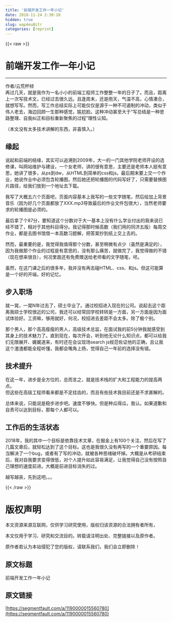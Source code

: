 ```yaml
---
title: '前端开发工作一年小记' 
date: 2018-11-24 2:30:10
hidden: true
slug: wap4eu8itr
categories: [reprint]
---
```


{{< raw >}}
<h1 id="articleHeader0">&#x524D;&#x7AEF;&#x5F00;&#x53D1;&#x5DE5;&#x4F5C;&#x4E00;&#x5E74;&#x5C0F;&#x8BB0;</h1><hr><p>&#x4F5C;&#x8005;/&#x4E91;&#x8352;&#x676F;&#x503E;<br>&#x518D;&#x8FC7;&#x51E0;&#x5929;&#xFF0C;&#x5C31;&#x662F;&#x6211;&#x4F5C;&#x4E3A;&#x4E00;&#x540D;&#x5C0F;&#x5C0F;&#x7684;&#x524D;&#x7AEF;&#x5DE5;&#x7A0B;&#x5E08;&#x5DE5;&#x4F5C;&#x6574;&#x6574;&#x4E00;&#x5E74;&#x7684;&#x65E5;&#x5B50;&#x4E86;&#x3002;&#x800C;&#x4E14;&#xFF0C;&#x8DDD;&#x79BB;&#x4E0A;&#x4E00;&#x6B21;&#x5199;&#x6280;&#x672F;&#x6587;&#xFF0C;&#x5DF2;&#x7ECF;&#x8FC7;&#x53BB;&#x5F88;&#x4E45;&#x8FDC;&#x3002;&#x4E14;&#x9022;&#x5468;&#x672B;&#xFF0C;&#x8FD8;&#x662F;&#x96E8;&#x5929;&#xFF0C;&#x6C14;&#x6E29;&#x4E0D;&#x9AD8;&#xFF0C;&#x5FC3;&#x60C5;&#x51D1;&#x5408;&#xFF0C;&#x5C31;&#x60F3;&#x5199;&#x5199;&#x3002;&#x7136;&#x800C;&#xFF0C;&#x5199;&#x5DE5;&#x4F5C;&#x603B;&#x7ED3;&#x5B9E;&#x9645;&#x4E0A;&#x53EF;&#x80FD;&#x4EC5;&#x4EC5;&#x662F;&#x6E90;&#x4E8E;&#x4E00;&#x79CD;&#x4E0D;&#x53EF;&#x904F;&#x5236;&#x7684;&#x51B2;&#x52A8;&#xFF0C;&#x7C7B;&#x4F3C;&#x4E8E;&#x4F1F;&#x4EBA;&#x8001;&#x53BB;&#xFF0C;&#x6D77;&#x8FB9;&#x56DE;&#x987E;&#x4E00;&#x751F;&#x90A3;&#x79CD;&#x611F;&#x89C9;&#xFF0C;&#x5C34;&#x5C2C;&#x8138;&#x3002;&#x8FD9;&#x79CD;&#x51B2;&#x52A8;&#x751A;&#x81F3;&#x5927;&#x4E8E;&#x201C;&#x5199;&#x603B;&#x7ED3;&#x662F;&#x4E00;&#x79CD;&#x601D;&#x8DEF;&#x6574;&#x7406;&#x3001;&#x81EA;&#x6211;&#x7EA0;&#x6B63;&#x548C;&#x76EE;&#x6807;&#x91CD;&#x65B0;&#x805A;&#x7126;&#x7684;&#x8FC7;&#x7A0B;&#x201D;&#x7406;&#x6027;&#x8BA4;&#x77E5;&#x3002;</p><p>&#xFF08;&#x672C;&#x6587;&#x6CA1;&#x6709;&#x592A;&#x591A;&#x6280;&#x672F;&#x8BB2;&#x89E3;&#x7684;&#x4E1C;&#x897F;&#xFF0C;&#x975E;&#x559C;&#x614E;&#x5165;&#x3002;&#xFF09;</p><h2 id="articleHeader1">&#x7F18;&#x8D77;</h2><p>&#x8BF4;&#x8D77;&#x548C;&#x524D;&#x7AEF;&#x7684;&#x7ED3;&#x7F18;&#xFF0C;&#x5176;&#x5B9E;&#x53EF;&#x4EE5;&#x8FFD;&#x6EAF;&#x5230;2009&#x5E74;&#xFF0C;&#x5927;&#x4E00;&#x7684;&#x4E00;&#x95E8;&#x5176;&#x4ED6;&#x5B66;&#x9662;&#x8001;&#x5E08;&#x5F00;&#x8BBE;&#x7684;&#x9009;&#x4FEE;&#x8BFE;&#xFF0C;&#x53EB;&#x7F51;&#x7AD9;&#x7EF4;&#x62A4;&#x4E0E;&#x5EFA;&#x8BBE;&#xFF0C;&#x4E00;&#x4E2A;&#x5973;&#x8001;&#x5E08;&#xFF0C;&#x8BB2;&#x7684;&#x5F88;&#x6709;&#x610F;&#x601D;&#xFF0C;&#x4E3B;&#x8981;&#x8FD8;&#x662F;&#x8001;&#x5E08;&#x672C;&#x4EBA;&#x633A;&#x6709;&#x610F;&#x601D;&#xFF0C;&#x5979;&#x8BB2;&#x4E86;&#x5F88;&#x591A;&#xFF0C;&#x4ECE;ps&#x5230;dw&#xFF0C;&#x4ECE;HTML&#x5230;&#x7B80;&#x5355;&#x7684;css&#x548C;js&#x3002;&#x6700;&#x540E;&#x671F;&#x672B;&#x8981;&#x4E0A;&#x4EA4;&#x4E00;&#x4E2A;&#x4F5C;&#x4E1A;&#xFF0C;&#x5979;&#x8BF4;&#x4F5C;&#x4E1A;&#x4E2D;&#x5FC5;&#x987B;&#x5305;&#x542B;&#x8F6E;&#x64AD;&#x56FE;&#xFF0C;&#x7136;&#x540E;&#x5979;&#x8FD8;&#x628A;&#x8F6E;&#x64AD;&#x56FE;&#x7684;&#x4EE3;&#x7801;&#x5199;&#x597D;&#x4E86;&#xFF0C;&#x53EA;&#x9700;&#x8981;&#x66FF;&#x6362;&#x56FE;&#x7247;&#x8DEF;&#x5F84;&#xFF0C;&#x7ED9;&#x6211;&#x4EEC;&#x653E;&#x5230;&#x4E00;&#x4E2A;&#x5730;&#x5740;&#x53BB;&#x4E0B;&#x8F7D;&#x3002;</p><p>&#x6211;&#x5199;&#x4E86;&#x5927;&#x6982;&#x4E94;&#x516D;&#x4E2A;&#x9875;&#x9762;&#x5427;&#xFF0C;&#x9875;&#x9762;&#x5185;&#x5BB9;&#x57FA;&#x672C;&#x4E0A;&#x6211;&#x5199;&#x7684;&#x4E00;&#x4E9B;&#x6587;&#x5B57;&#x968F;&#x7B14;&#xFF0C;&#x7136;&#x540E;&#x7ED9;&#x52A0;&#x4E0A;&#x80CC;&#x666F;&#x97F3;&#x4E50;&#xFF08;&#x56E0;&#x4E3A;&#x597D;&#x51E0;&#x4E2A;&#x9875;&#x9762;&#x90FD;&#x653E;&#x4E86;XXX.mp3&#x5BFC;&#x81F4;&#x6700;&#x540E;&#x7684;&#x4F5C;&#x4E1A;&#x6587;&#x4EF6;&#x5305;&#x5F88;&#x5927;&#xFF09;&#xFF0C;&#x5F53;&#x7136;&#x8001;&#x5E08;&#x8981;&#x6C42;&#x7684;&#x8F6E;&#x64AD;&#x56FE;&#x662F;&#x5FC5;&#x987B;&#x7684;&#x3002;</p><p>&#x6700;&#x540E;&#x62FF;&#x4E86;&#x4E2A;87&#x5206;&#xFF0C;&#x8981;&#x77E5;&#x9053;&#x8FD9;&#x4E2A;&#x5206;&#x6570;&#x5BF9;&#x4E8E;&#x5927;&#x4E00;&#x57FA;&#x672C;&#x4E0A;&#x6CA1;&#x6709;&#x4EC0;&#x4E48;&#x5B66;&#x4E1A;&#x4ED8;&#x51FA;&#x7684;&#x6211;&#x6765;&#x8BF4;&#x5DF2;&#x7ECF;&#x4E0D;&#x9519;&#x4E86;&#xFF0C;&#x76F8;&#x5BF9;&#x4E8E;&#x5176;&#x4ED6;&#x79D1;&#x76EE;&#x5F97;&#x5206;&#x3002;&#x6211;&#x8BB0;&#x5F97;&#x90A3;&#x65F6;&#x5019;&#x9AD8;&#x6570;&#xFF08;&#x6211;&#x4EEC;&#x7528;&#x7684;&#x540C;&#x6D4E;&#x4E94;&#x7248;&#xFF09;&#x6BCF;&#x5468;&#x4EA4;&#x4F5C;&#x4E1A;&#xFF0C;&#x90FD;&#x662F;&#x53BB;&#x56FE;&#x4E66;&#x9986;&#x501F;&#x4E00;&#x672C;&#x9AD8;&#x6570;&#x4E60;&#x9898;&#x89E3;&#xFF0C;&#x628A;&#x7B54;&#x6848;&#x6284;&#x5230;&#x7EB8;&#x4E0A;&#x4EA4;&#x4E0A;&#x53BB;&#x7684;&#x3002;</p><p>&#x7136;&#x800C;&#xFF0C;&#x6700;&#x91CD;&#x8981;&#x7684;&#x662F;&#xFF0C;&#x6211;&#x89C9;&#x5F97;&#x6211;&#x503C;&#x5F97;&#x90A3;&#x4E2A;&#x5206;&#x6570;&#xFF0C;&#x751A;&#x81F3;&#x7A0D;&#x5FAE;&#x6709;&#x70B9;&#x5C11;&#xFF08;&#x867D;&#x7136;&#x662F;&#x6EE1;&#x8DB3;&#x7684;&#xFF09;&#xFF0C;&#x56E0;&#x4E3A;&#x6211;&#x505A;&#x90A3;&#x4E2A;&#x4F5C;&#x4E1A;&#x7684;&#x8FC7;&#x7A0B;&#x662F;&#x6709;&#x610F;&#x601D;&#x7684;&#xFF0C;&#x6CA1;&#x6709;&#x90A3;&#x4E48;&#x75DB;&#x82E6;&#xFF0C;&#x5C31;&#x505A;&#x5B8C;&#x4E86;&#xFF0C;&#x6211;&#x89C9;&#x5F97;&#x505A;&#x7684;&#x4E0D;&#x9519;&#xFF08;&#x73B0;&#x5728;&#x60F3;&#x6765;&#x5F88;&#x4E11;&#xFF09;&#xFF0C;&#x4F55;&#x51B5;&#x91CC;&#x9762;&#x8FD8;&#x6709;&#x514D;&#x8D39;&#x8D60;&#x9001;&#x7ED9;&#x8001;&#x5E08;&#x770B;&#x7684;&#x6587;&#x5B57;&#x968F;&#x7B14;&#xFF0C;&#x5478;&#x3002;</p><p>&#x867D;&#x7136;&#xFF0C;&#x5728;&#x8FD9;&#x95E8;&#x8BFE;&#x4E4B;&#x540E;&#x7684;&#x5F88;&#x591A;&#x5E74;&#xFF0C;&#x6211;&#x5E76;&#x6CA1;&#x6709;&#x518D;&#x53BB;&#x78B0;HTML&#x3001;css&#x3001;&#x548C;js&#x3002;&#x4F46;&#x8FD9;&#x53EF;&#x80FD;&#x7B97;&#x662F;&#x4E00;&#x4E2A;&#x597D;&#x7684;&#x5F00;&#x7AEF;&#xFF0C;&#x597D;&#x7684;&#x8BB0;&#x5FC6;&#x3002;</p><h2 id="articleHeader2">&#x6B65;&#x5165;&#x804C;&#x573A;</h2><p>&#x5C31;&#x4E00;&#x6643;&#xFF0C;&#x4E00;&#x6643;N&#x5E74;&#x8FC7;&#x53BB;&#x4E86;&#xFF0C;&#x7855;&#x58EB;&#x6BD5;&#x4E1A;&#x4E86;&#x3002;&#x901A;&#x8FC7;&#x6821;&#x62DB;&#x8FDB;&#x5165;&#x73B0;&#x5728;&#x7684;&#x516C;&#x53F8;&#x3002;&#x8BF4;&#x8D77;&#x53BB;&#x8FD9;&#x4E2A;&#x8DDD;&#x79BB;&#x6211;&#x7855;&#x58EB;&#x5B66;&#x6821;&#x5F88;&#x8FD1;&#x7684;&#x516C;&#x53F8;&#xFF0C;&#x6211;&#x8FD8;&#x53EF;&#x4EE5;&#x7ECF;&#x5E38;&#x56DE;&#x5B66;&#x6821;&#x8F6C;&#x8F6C;&#x662F;&#x4E00;&#x65B9;&#x9762;&#xFF0C;&#x53E6;&#x4E00;&#x65B9;&#x9762;&#x662F;&#x56E0;&#x4E3A;&#x9762;&#x8BD5;&#x4F53;&#x9A8C;&#x597D;&#x3002;&#x5DE5;&#x8D44;&#x561B;&#xFF0C;&#x591F;&#x7528;&#x5C31;&#x597D;&#xFF0C;&#x4F55;&#x51B5;&#xFF0C;&#x6821;&#x62DB;&#x8FDB;&#x53BB;&#x5DEE;&#x8DDD;&#x4E0D;&#x4F1A;&#x592A;&#x591A;&#x3002;&#x9664;&#x4E86;&#x6781;&#x4E2A;&#x522B;&#x3002;</p><p>&#x90A3;&#x4E2A;&#x7537;&#x4EBA;&#xFF0C;&#x90A3;&#x4E2A;&#x9AD8;&#x9AD8;&#x7626;&#x7626;&#x7684;&#x7537;&#x4EBA;&#xFF0C;&#x9AD8;&#x7EA7;&#x6280;&#x672F;&#x603B;&#x76D1;&#xFF0C;&#x5728;&#x9762;&#x8BD5;&#x6211;&#x7684;&#x524D;5&#x5206;&#x949F;&#x6211;&#x5C31;&#x611F;&#x53D7;&#x5230;&#x5176;&#x8EAB;&#x4E0A;&#x7684;&#x6280;&#x672F;&#x9B45;&#x529B;&#x4E86;&#x3002;&#x76F4;&#x5230;&#x73B0;&#x5728;&#xFF0C;&#x6BCF;&#x6B21;&#x5F00;&#x4F1A;&#xFF0C;&#x542C;&#x5230;&#x4ED6;&#x65E0;&#x8BBA;&#x4EC0;&#x4E48;&#x77E5;&#x8BC6;&#x70B9;&#xFF0C;&#x90FD;&#x53EF;&#x4EE5;&#x7ED9;&#x6211;&#x4EEC;&#x65E0;&#x9650;&#x5C55;&#x5F00;&#x3001;&#x5A13;&#x5A13;&#x9053;&#x6765;&#xFF0C;&#x6709;&#x65F6;&#x8FD8;&#x5728;&#x4F1A;&#x8BAE;&#x73B0;&#x573A;search js&#x89C4;&#x8303;&#x4F50;&#x8BC1;&#x4ED6;&#x7684;&#x6B63;&#x786E;&#xFF0C;&#x4E14;&#x8BA9;&#x6211;&#x8FD9;&#x4E2A;&#x6E23;&#x6E23;&#x90FD;&#x80FD;&#x5168;&#x7A0B;&#x542C;&#x61C2;&#xFF0C;&#x6211;&#x90FD;&#x4F1A;&#x5634;&#x89D2;&#x4E0A;&#x626C;&#xFF0C;&#x89C9;&#x5F97;&#x81EA;&#x5DF1;&#x4E00;&#x5E74;&#x524D;&#x7684;&#x9009;&#x62E9;&#x6CA1;&#x6709;&#x9519;&#x3002;</p><h2 id="articleHeader3">&#x6280;&#x672F;&#x63D0;&#x5347;</h2><p>&#x5728;&#x8FD9;&#x4E00;&#x5E74;&#xFF0C;&#x8FDB;&#x6B65;&#x662F;&#x5168;&#x65B9;&#x4F4D;&#x7684;&#xFF0C;&#x603B;&#x800C;&#x8A00;&#x4E4B;&#xFF0C;&#x5C31;&#x662F;&#x6280;&#x672F;&#x6808;&#x7684;&#x6269;&#x5927;&#x548C;&#x5DE5;&#x7A0B;&#x80FD;&#x529B;&#x7684;&#x63D0;&#x9AD8;&#x4E24;&#x70B9;&#x3002;<br>&#x4F46;&#x8FD9;&#x4E9B;&#x5728;&#x9AD8;&#x7EA7;&#x5DE5;&#x7A0B;&#x5E08;&#x770B;&#x6765;&#x90FD;&#x662F;&#x4E0D;&#x8DB3;&#x6302;&#x9F7F;&#x7684;&#xFF0C;&#x800C;&#x4E14;&#x6709;&#x4E9B;&#x6280;&#x672F;&#x6211;&#x76EE;&#x524D;&#x8FD8;&#x662F;&#x4E0D;&#x6C42;&#x751A;&#x89E3;&#x7684;&#x3002;</p><p>&#x603B;&#x4F53;&#x6765;&#x8BF4;&#xFF0C;&#x53EA;&#x80FD;&#x8BF4;&#x662F;&#x7A33;&#x6B65;&#x8FDB;&#x6B65;&#x5427;&#x3002;&#x901F;&#x5EA6;&#x4E0D;&#x591F;&#x5FEB;&#x3002;&#x4F46;&#x662F;&#x79CD;&#x74DC;&#x5F97;&#x74DC;&#xFF0C;&#x6211;&#x8BA4;&#x3002;&#x5982;&#x679C;&#x9053;&#x6B49;&#x548C;&#x81EA;&#x8D23;&#x53EF;&#x4EE5;&#x8FBE;&#x5230;&#x76EE;&#x6807;&#xFF0C;&#x90A3;&#x6BCF;&#x4E2A;&#x4EBA;&#x90FD;&#x53EF;&#x4EE5;&#x3002;</p><h2 id="articleHeader4">&#x5DE5;&#x4F5C;&#x540E;&#x7684;&#x751F;&#x6D3B;&#x72B6;&#x6001;</h2><p>2018&#x5E74;&#xFF0C;&#x6211;&#x7684;&#x5176;&#x4E2D;&#x4E00;&#x4E2A;&#x76EE;&#x6807;&#x662F;&#x4F9D;&#x9760;&#x6280;&#x672F;&#x6587;&#x7AE0;&#xFF0C;&#x5728;&#x6398;&#x91D1;&#x4E0A;&#x6709;100&#x4E2A;&#x5173;&#x6CE8;&#xFF0C;&#x7136;&#x540E;&#x5728;&#x5199;&#x4E86;&#x51E0;&#x7BC7;&#x6587;&#x7AE0;&#x540E;&#xFF0C;&#x5C31;&#x8F7B;&#x677E;&#x8FBE;&#x5230;&#x4E86;&#x8FD9;&#x4E2A;&#x76EE;&#x6807;&#x3002;&#x8FD9;&#x4E5F;&#x662F;&#x6211;&#x5F88;&#x4E45;&#x6CA1;&#x6709;&#x518D;&#x5199;&#x7684;&#x4E00;&#x4E2A;&#x91CD;&#x8981;&#x539F;&#x56E0;&#x3002;&#x6BCF;&#x5F53;&#x89E3;&#x51B3;&#x4E86;&#x4E00;&#x4E2A;bug&#xFF0C;&#x6216;&#x8005;&#x6709;&#x4E86;&#x5199;&#x7684;&#x51B2;&#x52A8;&#xFF0C;&#x5C31;&#x88AB;&#x5404;&#x79CD;&#x601D;&#x7EEA;&#x7834;&#x574F;&#x6389;&#x3002;&#x5927;&#x6982;&#x662F;&#x4ECE;&#x8003;&#x7814;&#x7ED3;&#x675F;&#x540E;&#xFF0C;&#x6211;&#x5BF9;&#x81EA;&#x6211;&#x8981;&#x6C42;&#x53D8;&#x5F97;&#x5F88;&#x4F4E;&#xFF0C;&#x5BF9;&#x4E2A;&#x4EBA;&#x63D0;&#x5347;&#x5982;&#x6B64;&#x5BB9;&#x6613;&#x6EE1;&#x8DB3;&#xFF0C;&#x8BA9;&#x6211;&#x89C9;&#x5F97;&#x81EA;&#x5DF1;&#x6CA1;&#x6709;&#x6309;&#x7167;&#x81EA;&#x5DF1;&#x7406;&#x60F3;&#x7684;&#x901F;&#x5EA6;&#x524D;&#x8FDB;&#x3002;&#x5927;&#x6982;&#x662F;&#x524D;&#x8FDB;&#x76EE;&#x6807;&#x6D88;&#x5931;&#x7684;&#x8FC7;&#x3002;</p><p>&#x8D8A;&#x5199;&#x8D8A;&#x4E27;&#xFF0C;&#x5148;&#x5230;&#x8FD9;&#x5427;&#x3002;&#x3002;&#x3002;</p>
{{< /raw >}}

# 版权声明
本文资源来源互联网，仅供学习研究使用，版权归该资源的合法拥有者所有，

本文仅用于学习、研究和交流目的。转载请注明出处、完整链接以及原作者。

原作者若认为本站侵犯了您的版权，请联系我们，我们会立即删除！

## 原文标题
前端开发工作一年小记

## 原文链接
[https://segmentfault.com/a/1190000015560780](https://segmentfault.com/a/1190000015560780)

